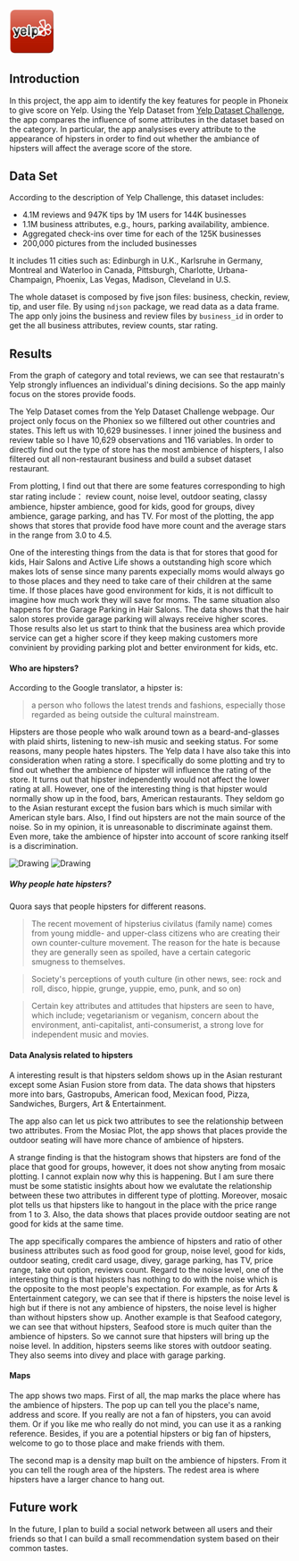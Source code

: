 <img src="yelp-icon.png" alt="Drawing" style="width: 80px;"/>

## Introduction



In this project, the app aim to identify the key features for people in Phoneix to give score on Yelp. Using the Yelp Dataset from [Yelp Dataset Challenge](https://www.yelp.com/dataset_challenge), the app compares the influence of some attributes in the dataset based on the category. In particular, the app analysises every attribute to the appearance of hipsters in order to find out whether the ambiance of hipsters will affect the average score of the store.


## Data Set
According to the description of Yelp Challenge, this dataset includes:

* 4.1M reviews and 947K tips by 1M users for 144K businesses
* 1.1M  business attributes, e.g., hours, parking availability, ambience.
* Aggregated check-ins over time for each of the 125K businesses
* 200,000 pictures from the included businesses

It includes 11 cities such as: Edinburgh in U.K., Karlsruhe in Germany, Montreal and Waterloo in Canada, Pittsburgh, Charlotte, Urbana-Champaign, Phoenix, Las Vegas, Madison, Cleveland in U.S. 

The whole dataset is composed by five json files: business, checkin, review, tip, and user file.  By using `ndjson` package, we read data as a data frame. The app only joins the business and review files by `business_id` in order to get the all business attributes, review counts, star rating. 


## Results
From the graph of category and total reviews, we can see that restauratn's Yelp strongly influences an individual's dining decisions. So the app mainly focus on the stores provide foods.

The Yelp Dataset comes from the Yelp Dataset Challenge webpage. Our project only focus on the Phoniex so we filltered out other countries and states. This left us with 10,629 businesses. I inner joined the business and review table so I have 10,629 observations and 116 variables. In order to directly find out the type of store has the most ambience of hispters, I also filtered out all non-restaurant business and build a subset dataset restaurant. 


From plotting, I find out that there are  some features corresponding to high star rating include： review count, noise level, outdoor seating, classy ambience, hipster ambience, good for kids, good for groups, divey ambience, garage parking, and has TV. For most of the plotting, the app shows that stores that provide food have more count and the average stars in the range from 3.0 to 4.5. 

One of the interesting things from the data is that for stores that good for kids, Hair Salons and Active Life shows a outstanding high score which makes lots of sense since many parents expecially moms would always go to those places and they need to take care of their children at the same time. If those places have good environment for kids, it is not difficult to imagine how much work they will save for moms. The same situation also happens for the Garage Parking in Hair Salons. The data shows that the hair salon stores provide garage parking will always receive higher scores. Those results also let us start to think that the business area which provide service can get a higher score if they keep making customers more convinient by providing parking plot and better environment for kids, etc.






#### Who are hipsters?

According to the Google translator, a hipster is:

> a person who follows the latest trends and fashions, especially those regarded as being outside the cultural mainstream.

Hipsters are those people who walk around town as a beard-and-glasses with plaid shirts, listening to new-ish music and seeking status. For some reasons, many people hates hipsters. The Yelp data I have also take this into consideration when rating a store. I specifically do some plotting and try to find out whether the ambience of hipster will influence the rating of the store. It turns out that hipster independently would not affect the lower rating at all. However, one of the interesting thing is that hipster would normally show up in the food, bars, American restaurants. They seldom go to the Asian resturant except the fusion bars which is much similar with American style bars. Also, I find out hipsters are not the main source of the noise. So in my opinion, it is unreasonable to discriminate against them. Even more, take the ambience of hipster into account of score ranking itself is a discrimination.



<img src="https://i.guim.co.uk/img/static/sys-images/Guardian/Pix/pictures/2014/6/21/1403386083980/How-to-be-a-hipster-001.jpg?w=700&q=55&auto=format&usm=12&fit=max&s=a004b6f44e78444eab60d405db9d7294" alt="Drawing" style="width: 200px; display: inline;"/>


<img src="http://i.telegraph.co.uk/multimedia/archive/03046/hipster-tash_3046941b.jpg" alt="Drawing" style="width: 200px; display: inline;"/>


##### Why people hate hipsters?

Quora says that people hipsters for different reasons. 

> The recent movement of hipsterius civilatus (family name) comes from young middle- and upper-class citizens who are creating their own counter-culture movement. The reason for the hate is because they are generally seen as spoiled, have a certain categoric smugness to themselves. 

> Society's perceptions of youth culture (in other news, see: rock and roll, disco, hippie, grunge, yuppie, emo, punk, and so on)

> Certain key attributes and attitudes that hipsters are seen to have, which include; vegetarianism or veganism, concern about the environment, anti-capitalist, anti-consumerist, a strong love for independent music and movies.



#### Data Analysis related to hipsters

A interesting result is that hipsters seldom shows up in the Asian resturant except some Asian Fusion store from data. The data shows that hipsters more into bars, Gastropubs, American food, Mexican food, Pizza, Sandwiches, Burgers, Art & Entertainment. 


The app also can let us pick two attributes to see the relationship between two attributes. From the Mosiac Plot, the app shows that places provide the outdoor seating will have more chance of ambience of hipsters. 


A strange finding is that the histogram shows that hipsters are fond of the place that good for groups, however, it does not show anyting from mosaic plotting. I cannot explain now why this is happening. But I am sure there must be some statistic insights about how we evalutate the  relationship between these two attributes in different type of plotting. Moreover, mosaic plot tells us that hipsters like to hangout in the place with the price range from 1 to 3. Also, the data shows that places provide outdoor seating are not good for kids at the same time. 


The app specifically compares the ambience of hipsters and ratio of other business attributes such as food good for group, noise level, good for kids, outdoor seating, credit card usage, divey, garage parking, has TV, price range, take out option, reviews count. Regard to the noise level, one of the interesting thing is that hipsters has nothing to do with the noise which is the opposite to the most people's expectation. For example, as for Arts & Entertainment category, we can see that if there is hipsters the noise level is high but if there is not any ambience of hipsters, the noise level is higher than without hipsters show up. Another example is that Seafood category, we can see that without hipsters, Seafood store is much quiter than the ambience of hipsters. So we cannot sure that hipsters will bring up the noise level. In addition, hipsters seems like stores with outdoor seating. They also seems into divey and place with garage parking. 



#### Maps

The app shows two maps. First of all, the map marks the place where has the ambience of hipsters. The pop up can tell you the place's name, address and score. If you really are not a fan of hipsters, you can avoid them. Or if you like me who really do not mind, you can use it as a ranking reference. Besides, if you are a potential hipsters or big fan of hipsters, welcome to go to those place and make friends with them. 

The second map is a density map built on the ambience of hipsters. From it you can tell the rough area of the hipsters. The redest area is where hipsters have a larger chance to hang out.

## Future work
In the future, I plan to build a social network between all users and their friends so that I can build a small recommendation system based on their common tastes.

















